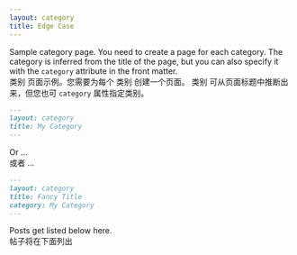 ```yaml
---
layout: category
title: Edge Case
---
```


Sample category page. You need to create a page for each category.
The category is inferred from the title of the page, but you can also
specify it with the `category` attribute in the front matter.<br>
类别 页面示例。您需要为每个 类别 创建一个页面。
类别 可从页面标题中推断出来，但您也可 `category` 属性指定类别。


```md
---
layout: category
title: My Category
---
```

Or ...<br>
或者 ...

```md
---
layout: category
title: Fancy Title
category: My Category
---
```

Posts get listed below here.<br>
帖子将在下面列出
